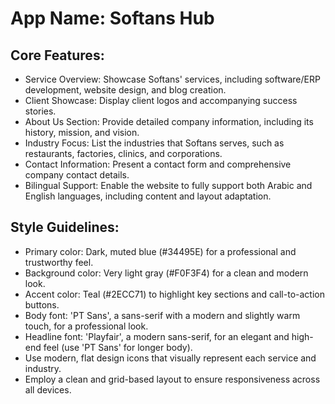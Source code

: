 # **App Name**: Softans Hub

## Core Features:

- Service Overview: Showcase Softans' services, including software/ERP development, website design, and blog creation.
- Client Showcase: Display client logos and accompanying success stories.
- About Us Section: Provide detailed company information, including its history, mission, and vision.
- Industry Focus: List the industries that Softans serves, such as restaurants, factories, clinics, and corporations.
- Contact Information: Present a contact form and comprehensive company contact details.
- Bilingual Support: Enable the website to fully support both Arabic and English languages, including content and layout adaptation.

## Style Guidelines:

- Primary color: Dark, muted blue (#34495E) for a professional and trustworthy feel.
- Background color: Very light gray (#F0F3F4) for a clean and modern look.
- Accent color: Teal (#2ECC71) to highlight key sections and call-to-action buttons.
- Body font: 'PT Sans', a sans-serif with a modern and slightly warm touch, for a professional look.
- Headline font: 'Playfair', a modern sans-serif, for an elegant and high-end feel (use 'PT Sans' for longer body).
- Use modern, flat design icons that visually represent each service and industry.
- Employ a clean and grid-based layout to ensure responsiveness across all devices.